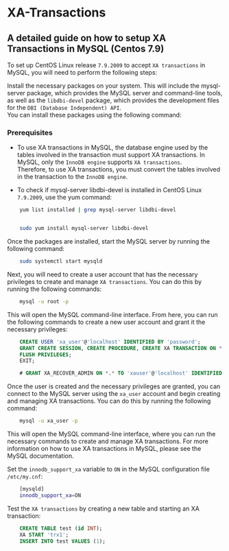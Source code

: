 # XA-Transactions

## A detailed guide on how to setup XA Transactions in MySQL (Centos 7.9)

To set up CentOS Linux release `7.9.2009` to accept `XA transactions` in MySQL, you will need to perform the following steps:

Install the necessary packages on your system. This will include the mysql-server package, which provides the MySQL server and command-line tools, as well as the `libdbi-devel` package, which provides the development files for the `DBI (Database Independent) API`.</br>
You can install these packages using the following command:

### Prerequisites

* To use XA transactions in MySQL, the database engine used by the tables involved in the transaction must support XA transactions.
    In MySQL, only the `InnoDB engine` supports `XA transactions`. </br>
    Therefore, to use XA transactions, you must convert the tables involved in the transaction to the `InnoDB engine`.

* To check if mysql-server libdbi-devel is installed in CentOS Linux `7.9.2009`, use the yum command:

```bash
    yum list installed | grep mysql-server libdbi-devel
```

```bash

    sudo yum install mysql-server libdbi-devel

```

Once the packages are installed, start the MySQL server by running the following command:

```bash
    sudo systemctl start mysqld
```

Next, you will need to create a user account that has the necessary privileges to create and manage `XA transactions`.
You can do this by running the following commands:

```bash
    mysql -u root -p
```

This will open the MySQL command-line interface. From here, you can run the following commands to create a new user account and grant it the necessary privileges:

```sql
    CREATE USER 'xa_user'@'localhost' IDENTIFIED BY 'password';
    GRANT CREATE SESSION, CREATE PROCEDURE, CREATE XA TRANSACTION ON *.* TO 'xa_user'@'localhost';
    FLUSH PRIVILEGES;
    EXIT;

    # GRANT XA_RECOVER_ADMIN ON *.* TO 'xauser'@'localhost' IDENTIFIED BY 'password';
```

Once the user is created and the necessary privileges are granted, you can connect to the MySQL server using the `xa_user` account
and begin creating and managing XA transactions. You can do this by running the following command:

```bash
    mysql -u xa_user -p
```

This will open the MySQL command-line interface, where you can run the necessary commands to create and manage XA transactions.
For more information on how to use XA transactions in MySQL, please see the MySQL documentation.

Set the `innodb_support_xa` variable to `ON` in the MySQL configuration file `/etc/my.cnf`:

```bash
    [mysqld]
    innodb_support_xa=ON
```

Test the `XA transactions` by creating a new table and starting an XA transaction:

```sql
    CREATE TABLE test (id INT);
    XA START 'trx1';
    INSERT INTO test VALUES (1);
```
